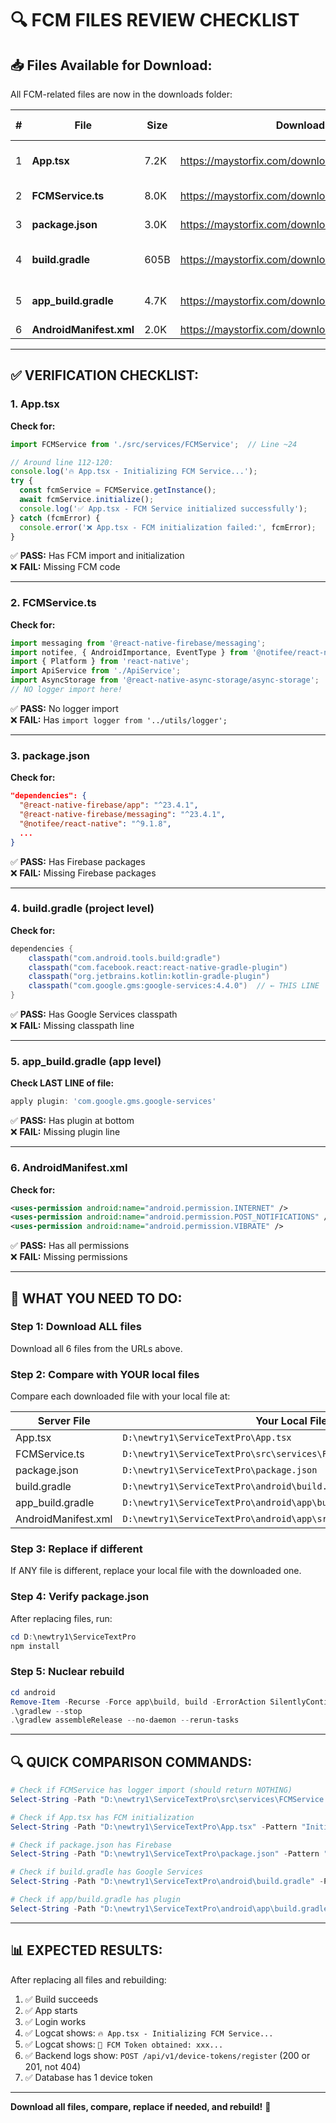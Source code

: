 # 🔍 FCM FILES REVIEW CHECKLIST

## **📥 Files Available for Download:**

All FCM-related files are now in the downloads folder:

| # | File | Size | Download URL | What to Check |
|---|------|------|--------------|---------------|
| 1 | **App.tsx** | 7.2K | https://maystorfix.com/downloads/App.tsx | FCM initialization code |
| 2 | **FCMService.ts** | 8.0K | https://maystorfix.com/downloads/FCMService.ts | No logger import |
| 3 | **package.json** | 3.0K | https://maystorfix.com/downloads/package.json | Firebase packages |
| 4 | **build.gradle** | 605B | https://maystorfix.com/downloads/build.gradle | Google Services classpath |
| 5 | **app_build.gradle** | 4.7K | https://maystorfix.com/downloads/app_build.gradle | Google Services plugin |
| 6 | **AndroidManifest.xml** | 2.0K | https://maystorfix.com/downloads/AndroidManifest.xml | Permissions |

---

## **✅ VERIFICATION CHECKLIST:**

### **1. App.tsx**
**Check for:**
```typescript
import FCMService from './src/services/FCMService';  // Line ~24

// Around line 112-120:
console.log('🔥 App.tsx - Initializing FCM Service...');
try {
  const fcmService = FCMService.getInstance();
  await fcmService.initialize();
  console.log('✅ App.tsx - FCM Service initialized successfully');
} catch (fcmError) {
  console.error('❌ App.tsx - FCM initialization failed:', fcmError);
}
```

✅ **PASS:** Has FCM import and initialization  
❌ **FAIL:** Missing FCM code

---

### **2. FCMService.ts**
**Check for:**
```typescript
import messaging from '@react-native-firebase/messaging';
import notifee, { AndroidImportance, EventType } from '@notifee/react-native';
import { Platform } from 'react-native';
import ApiService from './ApiService';
import AsyncStorage from '@react-native-async-storage/async-storage';
// NO logger import here!
```

✅ **PASS:** No logger import  
❌ **FAIL:** Has `import logger from '../utils/logger';`

---

### **3. package.json**
**Check for:**
```json
"dependencies": {
  "@react-native-firebase/app": "^23.4.1",
  "@react-native-firebase/messaging": "^23.4.1",
  "@notifee/react-native": "^9.1.8",
  ...
}
```

✅ **PASS:** Has Firebase packages  
❌ **FAIL:** Missing Firebase packages

---

### **4. build.gradle (project level)**
**Check for:**
```gradle
dependencies {
    classpath("com.android.tools.build:gradle")
    classpath("com.facebook.react:react-native-gradle-plugin")
    classpath("org.jetbrains.kotlin:kotlin-gradle-plugin")
    classpath("com.google.gms:google-services:4.4.0")  // ← THIS LINE
}
```

✅ **PASS:** Has Google Services classpath  
❌ **FAIL:** Missing classpath line

---

### **5. app_build.gradle (app level)**
**Check LAST LINE of file:**
```gradle
apply plugin: 'com.google.gms.google-services'
```

✅ **PASS:** Has plugin at bottom  
❌ **FAIL:** Missing plugin line

---

### **6. AndroidManifest.xml**
**Check for:**
```xml
<uses-permission android:name="android.permission.INTERNET" />
<uses-permission android:name="android.permission.POST_NOTIFICATIONS" />
<uses-permission android:name="android.permission.VIBRATE" />
```

✅ **PASS:** Has all permissions  
❌ **FAIL:** Missing permissions

---

## **🎯 WHAT YOU NEED TO DO:**

### **Step 1: Download ALL files**
Download all 6 files from the URLs above.

### **Step 2: Compare with YOUR local files**
Compare each downloaded file with your local file at:

| Server File | Your Local File |
|-------------|-----------------|
| App.tsx | `D:\newtry1\ServiceTextPro\App.tsx` |
| FCMService.ts | `D:\newtry1\ServiceTextPro\src\services\FCMService.ts` |
| package.json | `D:\newtry1\ServiceTextPro\package.json` |
| build.gradle | `D:\newtry1\ServiceTextPro\android\build.gradle` |
| app_build.gradle | `D:\newtry1\ServiceTextPro\android\app\build.gradle` |
| AndroidManifest.xml | `D:\newtry1\ServiceTextPro\android\app\src\main\AndroidManifest.xml` |

### **Step 3: Replace if different**
If ANY file is different, replace your local file with the downloaded one.

### **Step 4: Verify package.json**
After replacing files, run:
```powershell
cd D:\newtry1\ServiceTextPro
npm install
```

### **Step 5: Nuclear rebuild**
```powershell
cd android
Remove-Item -Recurse -Force app\build, build -ErrorAction SilentlyContinue
.\gradlew --stop
.\gradlew assembleRelease --no-daemon --rerun-tasks
```

---

## **🔍 QUICK COMPARISON COMMANDS:**

```powershell
# Check if FCMService has logger import (should return NOTHING)
Select-String -Path "D:\newtry1\ServiceTextPro\src\services\FCMService.ts" -Pattern "import.*logger"

# Check if App.tsx has FCM initialization
Select-String -Path "D:\newtry1\ServiceTextPro\App.tsx" -Pattern "Initializing FCM Service"

# Check if package.json has Firebase
Select-String -Path "D:\newtry1\ServiceTextPro\package.json" -Pattern "firebase"

# Check if build.gradle has Google Services
Select-String -Path "D:\newtry1\ServiceTextPro\android\build.gradle" -Pattern "google-services"

# Check if app/build.gradle has plugin
Select-String -Path "D:\newtry1\ServiceTextPro\android\app\build.gradle" -Pattern "google-services"
```

---

## **📊 EXPECTED RESULTS:**

After replacing all files and rebuilding:

1. ✅ Build succeeds
2. ✅ App starts
3. ✅ Login works
4. ✅ Logcat shows: `🔥 App.tsx - Initializing FCM Service...`
5. ✅ Logcat shows: `🔑 FCM Token obtained: xxx...`
6. ✅ Backend logs show: `POST /api/v1/device-tokens/register` (200 or 201, not 404)
7. ✅ Database has 1 device token

---

**Download all files, compare, replace if needed, and rebuild!** 🚀
